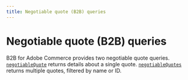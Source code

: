 ```yaml
---
title: Negotiable quote (B2B) queries   
---
```


# Negotiable quote (B2B) queries

B2B for Adobe Commerce provides two negotiable quote queries. [`negotiableQuote`](./quote.md) returns details about a single quote. [`negotiableQuotes`](./quotes.md) returns multiple quotes, filtered by name or ID.
